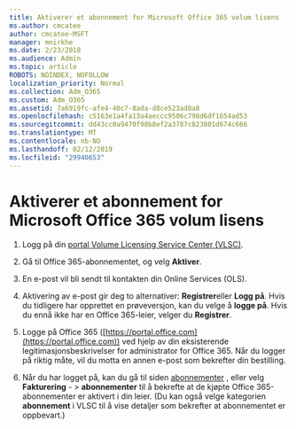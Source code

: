 ```yaml
---
title: Aktiverer et abonnement for Microsoft Office 365 volum lisens
ms.author: cmcatee
author: cmcatee-MSFT
manager: mnirkhe
ms.date: 2/23/2018
ms.audience: Admin
ms.topic: article
ROBOTS: NOINDEX, NOFOLLOW
localization_priority: Normal
ms.collection: Adm_O365
ms.custom: Adm_O365
ms.assetid: 7a6919fc-afe4-40c7-8ada-d8ce523ad8a8
ms.openlocfilehash: c5163e1a4fa13a4aeccc9506c798d6df1654ad53
ms.sourcegitcommit: dd43cc0a9470f98b8ef2a3787c823801d674c666
ms.translationtype: MT
ms.contentlocale: nb-NO
ms.lasthandoff: 02/12/2019
ms.locfileid: "29940653"
---
```

# <a name="activating-a-microsoft-office-365-volume-license-subscription"></a>Aktiverer et abonnement for Microsoft Office 365 volum lisens

1. Logg på din [portal Volume Licensing Service Center (VLSC)](http://go.microsoft.com/fwlink/p/?LinkId=329762).
    
2. Gå til Office 365-abonnementet, og velg **Aktiver**.
    
3. En e-post vil bli sendt til kontakten din Online Services (OLS).
    
4. Aktivering av e-post gir deg to alternativer: **Registrer**eller **Logg på**. Hvis du tidligere har opprettet en prøveversjon, kan du velge å **logge på**. Hvis du ennå ikke har en Office 365-leier, velger du **Registrer**.
    
5. Logge på Office 365 ([https://portal.office.com](https://portal.office.com)) ved hjelp av din eksisterende legitimasjonsbeskrivelser for administrator for Office 365. Når du logger på riktig måte, vil du motta en annen e-post som bekrefter din bestilling.
    
6. Når du har logget på, kan du gå til siden [abonnementer](https://go.microsoft.com/fwlink/p/?linkid=842054) , eller velg **Fakturering**  - \> **abonnementer** til å bekrefte at de kjøpte Office 365-abonnementer er aktivert i din leier. (Du kan også velge kategorien **abonnement** i VLSC til å vise detaljer som bekrefter at abonnementet er oppbevart.) 
    

